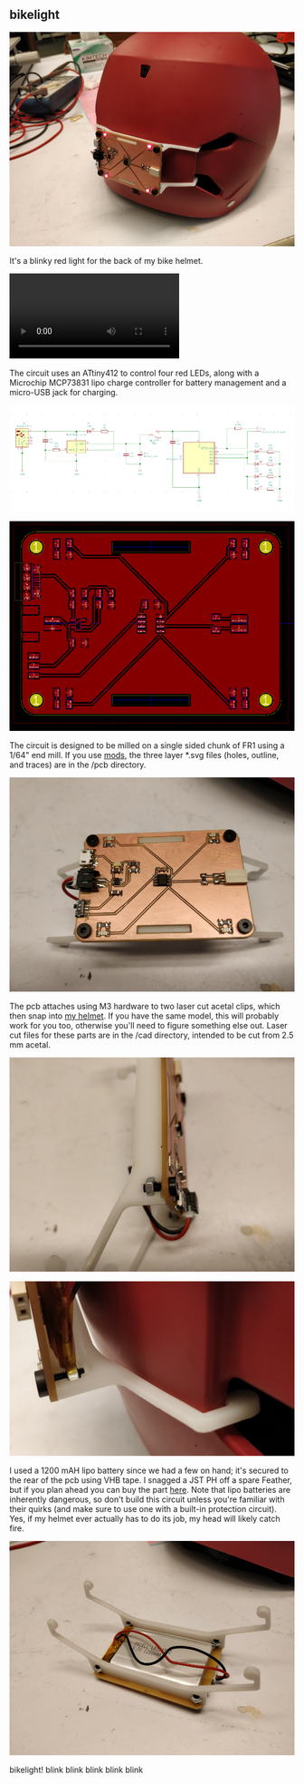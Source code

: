 ## bikelight
![bikelight_overview](img/bikelight_overview.jpg)

It's a blinky red light for the back of my bike helmet.

![bikelight](img/bikelight.mp4)

The circuit uses an ATtiny412 to control four red LEDs, along with a Microchip MCP73831 lipo charge controller for battery management and a micro-USB jack for charging.

![bikelight_schematic](img/bikelight_schematic.png)

![bikelight_pcb](img/bikelight_pcb.png)

The circuit is designed to be milled on a single sided chunk of FR1 using a 1/64" end mill. If you use [mods](mods.cba.mit.edu), the three layer *.svg files (holes, outline, and traces) are in the /pcb directory.

![bikelight_pcb_img](img/bikelight_pcb_img.jpg)

The pcb attaches using M3 hardware to two laser cut acetal clips, which then snap into [my helmet](https://www.bernhelmets.com/collections/bike/products/summer-watts?variant=13190223200315). If you have the same model, this will probably work for you too, otherwise you'll need to figure something else out. Laser cut files for these parts are in the /cad directory, intended to be cut from 2.5 mm acetal.

![bikelight_mtg](img/bikelight_mtg.jpg)

![bikelight_mtg2](img/bikelight_mtg2.jpg)

I used a 1200 mAH lipo battery since we had a few on hand; it's secured to the rear of the pcb using VHB tape. I snagged a JST PH off a spare Feather, but if you plan ahead you can buy the part [here](https://www.adafruit.com/product/1769). Note that lipo batteries are inherently dangerous, so don't build this circuit unless you're familiar with their quirks (and make sure to use one with a built-in protection circuit). Yes, if my helmet ever actually has to do its job, my head will likely catch fire.

![bikelight_back](img/bikelight_back.jpg)

bikelight! blink blink blink blink blink
